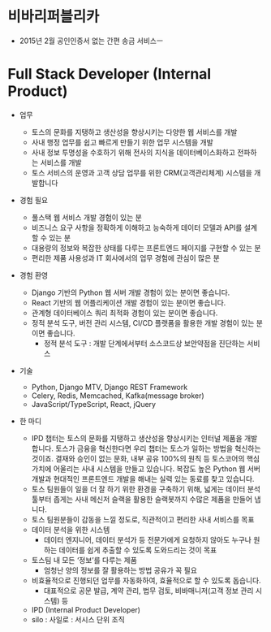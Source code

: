 # 비바리퍼블리카 
- 2015년 2월 공인인증서 없는 간편 송금 서비스ㅡ


# Full Stack Developer (Internal Product)

- 업무
    - 토스의 문화를 지탱하고 생산성을 향상시키는 다양한 웹 서비스를 개발
    - 사내 행정 업무를 쉽고 빠르게 만들기 위한 업무 시스템을 개발
    - 사내 정보 투명성을 수호하기 위해 전사의 지식을 데이터베이스화하고 전파하는 서비스를 개발
    - 토스 서비스의 운영과 고객 상담 업무를 위한 CRM(고객관리체계) 시스템을 개발합니다

- 경험 필요
    - 풀스택 웹 서비스 개발 경험이 있는 분
    - 비즈니스 요구 사항을 정확하게 이해하고 능숙하게 데이터 모델과 API를 설계할 수 있는 분
    - 대용량의 정보와 복잡한 상태를 다루는 프론트엔드 페이지를 구현할 수 있는 분
    - 편리한 제품 사용성과 IT 회사에서의 업무 경험에 관심이 많은 분

- 경험 환영
    - Django 기반의 Python 웹 서버 개발 경험이 있는 분이면 좋습니다.
    - React 기반의 웹 어플리케이션 개발 경험이 있는 분이면 좋습니다.
    - 관계형 데이터베이스 쿼리 최적화 경험이 있는 분이면 좋습니다.
    - 정적 분석 도구, 버전 관리 시스템, CI/CD 플랫폼을 활용한 개발 경험이 있는 분이면 좋습니다.
        - 정적 분석 도구 : 개발 단계에서부터 소스코드상 보안약점을 진단하는 서비스
        
- 기술
    - Python, Django MTV, Django REST Framework
    - Celery, Redis, Memcached, Kafka(message broker)
    - JavaScript/TypeScript, React, jQuery

- 한 마디
    - IPD 챕터는 토스의 문화를 지탱하고 생산성을 향상시키는 인터널 제품을 개발합니다. 토스가 금융을 혁신한다면 우리 챕터는 토스가 일하는 방법을 혁신하는 것이죠. 결재와 승인이 없는 문화, 내부 공유 100%의 원칙 등 토스코어의 핵심 가치에 어울리는 사내 시스템을 만들고 있습니다. 복잡도 높은 Python 웹 서버 개발과 현대적인 프론트엔드 개발을 해내는 실력 있는 동료를 찾고 있습니다.
    - 토스 팀원들이 일을 더 잘 하기 위한 환경을 구축하기 위해, 넓게는 데이터 분석 툴부터 좁게는 사내 메신저 슬랙을 활용한 슬랙봇까지 수많은 제품을 만들어 냅니다.
    - 토스 팀원분들이 감동을 느낄 정도로, 직관적이고 편리한 사내 서비스를 목표
    - 데이터 분석을 위한 시스템
        - 데이터 엔지니어, 데이터 분석가 등 전문가에게 요청하지 않아도 누구나 원하는 데이터를 쉽게 추출할 수 있도록 도와드리는 것이 목표
    - 토스팀 내 모든 ‘정보’를 다루는 제품
        - 엄청난 양의 정보를 잘 활용하는 방법 공유가 꼭 필요
    - 비효율적으로 진행되던 업무를 자동화하여, 효율적으로 할 수 있도록 돕습니다. 
        - 대표적으로 공문 발급, 계약 관리, 법무 검토, 비바매니저(고객 정보 관리 시스템) 등
    - IPD (Internal Product Developer)
    - silo : 사일로 : 서시스 단위 조직